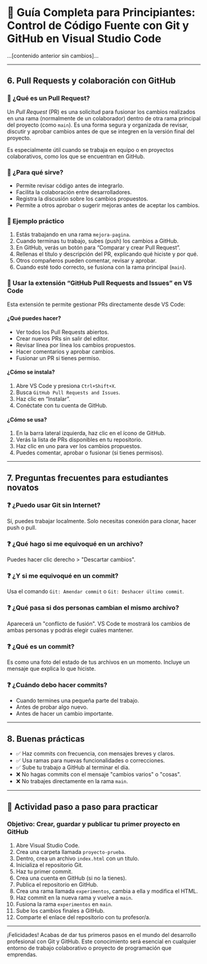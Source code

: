 # 📘 Guía Completa para Principiantes: Control de Código Fuente con Git y GitHub en Visual Studio Code

...[contenido anterior sin cambios]...

---

## 6. Pull Requests y colaboración con GitHub

### 🔁 ¿Qué es un Pull Request?
Un *Pull Request* (PR) es una solicitud para fusionar los cambios realizados en una rama (normalmente de un colaborador) dentro de otra rama principal del proyecto (como `main`). Es una forma segura y organizada de revisar, discutir y aprobar cambios antes de que se integren en la versión final del proyecto.

Es especialmente útil cuando se trabaja en equipo o en proyectos colaborativos, como los que se encuentran en GitHub.

### 🎯 ¿Para qué sirve?
- Permite revisar código antes de integrarlo.
- Facilita la colaboración entre desarrolladores.
- Registra la discusión sobre los cambios propuestos.
- Permite a otros aprobar o sugerir mejoras antes de aceptar los cambios.

### 🧪 Ejemplo práctico
1. Estás trabajando en una rama `mejora-pagina`.
2. Cuando terminas tu trabajo, subes (push) los cambios a GitHub.
3. En GitHub, verás un botón para “Comparar y crear Pull Request”.
4. Rellenas el título y descripción del PR, explicando qué hiciste y por qué.
5. Otros compañeros pueden comentar, revisar y aprobar.
6. Cuando esté todo correcto, se fusiona con la rama principal (`main`).

### 🧩 Usar la extensión “GitHub Pull Requests and Issues” en VS Code
Esta extensión te permite gestionar PRs directamente desde VS Code:

#### ¿Qué puedes hacer?
- Ver todos los Pull Requests abiertos.
- Crear nuevos PRs sin salir del editor.
- Revisar línea por línea los cambios propuestos.
- Hacer comentarios y aprobar cambios.
- Fusionar un PR si tienes permiso.

#### ¿Cómo se instala?
1. Abre VS Code y presiona `Ctrl+Shift+X`.
2. Busca `GitHub Pull Requests and Issues`.
3. Haz clic en “Instalar”.
4. Conéctate con tu cuenta de GitHub.

#### ¿Cómo se usa?
1. En la barra lateral izquierda, haz clic en el ícono de GitHub.
2. Verás la lista de PRs disponibles en tu repositorio.
3. Haz clic en uno para ver los cambios propuestos.
4. Puedes comentar, aprobar o fusionar (si tienes permisos).

---

## 7. Preguntas frecuentes para estudiantes novatos

### ❓ ¿Puedo usar Git sin Internet?
Sí, puedes trabajar localmente. Solo necesitas conexión para clonar, hacer push o pull.

### ❓ ¿Qué hago si me equivoqué en un archivo?
Puedes hacer clic derecho > "Descartar cambios".

### ❓ ¿Y si me equivoqué en un commit?
Usa el comando `Git: Amendar commit` o `Git: Deshacer último commit`.

### ❓ ¿Qué pasa si dos personas cambian el mismo archivo?
Aparecerá un "conflicto de fusión". VS Code te mostrará los cambios de ambas personas y podrás elegir cuáles mantener.

### ❓ ¿Qué es un commit?
Es como una foto del estado de tus archivos en un momento. Incluye un mensaje que explica lo que hiciste.

### ❓ ¿Cuándo debo hacer commits?
- Cuando termines una pequeña parte del trabajo.
- Antes de probar algo nuevo.
- Antes de hacer un cambio importante.

---

## 8. Buenas prácticas

- ✅ Haz commits con frecuencia, con mensajes breves y claros.
- ✅ Usa ramas para nuevas funcionalidades o correcciones.
- ✅ Sube tu trabajo a GitHub al terminar el día.
- ❌ No hagas commits con el mensaje "cambios varios" o "cosas".
- ❌ No trabajes directamente en la rama `main`.

---

## 🧪 Actividad paso a paso para practicar

### Objetivo: Crear, guardar y publicar tu primer proyecto en GitHub

1. Abre Visual Studio Code.
2. Crea una carpeta llamada `proyecto-prueba`.
3. Dentro, crea un archivo `index.html` con un título.
4. Inicializa el repositorio Git.
5. Haz tu primer commit.
6. Crea una cuenta en GitHub (si no la tienes).
7. Publica el repositorio en GitHub.
8. Crea una rama llamada `experimentos`, cambia a ella y modifica el HTML.
9. Haz commit en la nueva rama y vuelve a `main`.
10. Fusiona la rama `experimentos` en `main`.
11. Sube los cambios finales a GitHub.
12. Comparte el enlace del repositorio con tu profesor/a.

---

¡Felicidades! Acabas de dar tus primeros pasos en el mundo del desarrollo profesional con Git y GitHub. Este conocimiento será esencial en cualquier entorno de trabajo colaborativo o proyecto de programación que emprendas.
